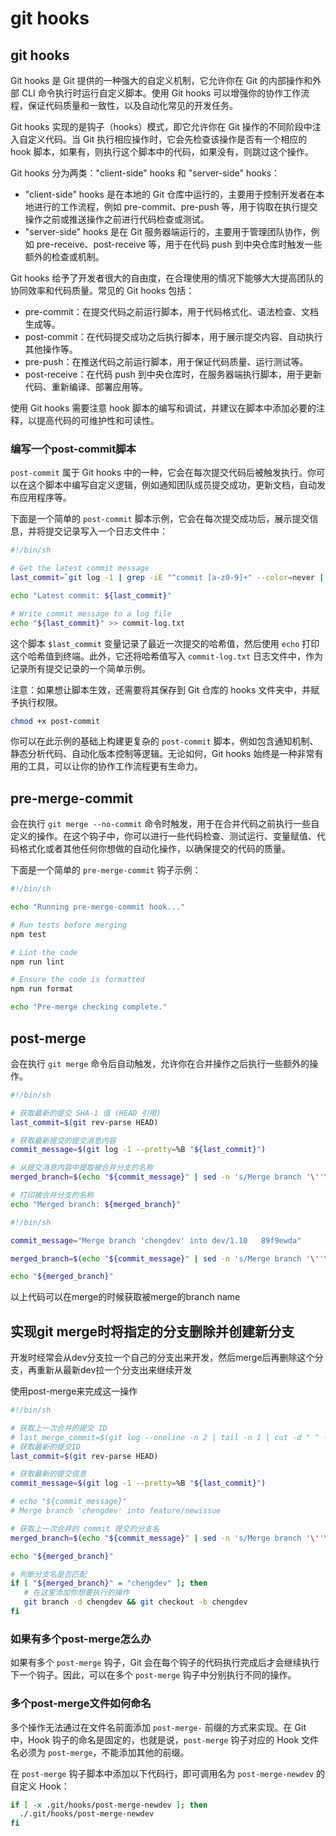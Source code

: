 # git hooks

## git hooks

Git hooks 是 Git 提供的一种强大的自定义机制，它允许你在 Git 的内部操作和外部 CLI 命令执行时运行自定义脚本。使用 Git hooks 可以增强你的协作工作流程，保证代码质量和一致性，以及自动化常见的开发任务。

Git hooks 实现的是钩子（hooks）模式，即它允许你在 Git 操作的不同阶段中注入自定义代码。当 Git 执行相应操作时，它会先检查该操作是否有一个相应的 hook 脚本，如果有，则执行这个脚本中的代码，如果没有，则跳过这个操作。

Git hooks 分为两类："client-side" hooks 和 "server-side" hooks：

- "client-side" hooks 是在本地的 Git 仓库中运行的，主要用于控制开发者在本地进行的工作流程，例如 pre-commit、pre-push 等，用于钩取在执行提交操作之前或推送操作之前进行代码检查或测试。
- "server-side" hooks 是在 Git 服务器端运行的，主要用于管理团队协作，例如 pre-receive、post-receive 等，用于在代码 push 到中央仓库时触发一些额外的检查或机制。

Git hooks 给予了开发者很大的自由度，在合理使用的情况下能够大大提高团队的协同效率和代码质量。常见的 Git hooks 包括：

- pre-commit：在提交代码之前运行脚本，用于代码格式化、语法检查、文档生成等。
- post-commit：在代码提交成功之后执行脚本，用于展示提交内容、自动执行其他操作等。
- pre-push：在推送代码之前运行脚本，用于保证代码质量、运行测试等。
- post-receive：在代码 push 到中央仓库时，在服务器端执行脚本，用于更新代码、重新编译、部署应用等。

使用 Git hooks 需要注意 hook 脚本的编写和调试，并建议在脚本中添加必要的注释，以提高代码的可维护性和可读性。



### 编写一个post-commit脚本

`post-commit` 属于 Git hooks 中的一种，它会在每次提交代码后被触发执行。你可以在这个脚本中编写自定义逻辑，例如通知团队成员提交成功，更新文档，自动发布应用程序等。

下面是一个简单的 `post-commit` 脚本示例，它会在每次提交成功后，展示提交信息，并将提交记录写入一个日志文件中：

```sh
#!/bin/sh

# Get the latest commit message
last_commit=`git log -1 | grep -iE "^commit [a-z0-9]+" --color=never | awk '{print $2}'`

echo "Latest commit: ${last_commit}" 

# Write commit message to a log file
echo "${last_commit}" >> commit-log.txt
```

这个脚本 `$last_commit` 变量记录了最近一次提交的哈希值，然后使用 `echo` 打印这个哈希值到终端。此外，它还将哈希值写入 `commit-log.txt` 日志文件中，作为记录所有提交记录的一个简单示例。

注意：如果想让脚本生效，还需要将其保存到 Git 仓库的 hooks 文件夹中，并赋予执行权限。

```sh
chmod +x post-commit
```

你可以在此示例的基础上构建更复杂的 `post-commit` 脚本，例如包含通知机制、静态分析代码、自动化版本控制等逻辑。无论如何，Git hooks 始终是一种非常有用的工具，可以让你的协作工作流程更有生命力。



## pre-merge-commit

会在执行 `git merge --no-commit` 命令时触发，用于在合并代码之前执行一些自定义的操作。在这个钩子中，你可以进行一些代码检查、测试运行、变量赋值、代码格式化或者其他任何你想做的自动化操作，以确保提交的代码的质量。

下面是一个简单的 `pre-merge-commit` 钩子示例：

```sh
#!/bin/sh

echo "Running pre-merge-commit hook..."

# Run tests before merging
npm test

# Lint the code
npm run lint

# Ensure the code is formatted
npm run format

echo "Pre-merge checking complete."
```

## post-merge

会在执行 `git merge` 命令后自动触发，允许你在合并操作之后执行一些额外的操作。

```sh
#!/bin/sh

# 获取最新的提交 SHA-1 值 (HEAD 引用)
last_commit=$(git rev-parse HEAD)

# 获取最新提交的提交消息内容
commit_message=$(git log -1 --pretty=%B "${last_commit}")

# 从提交消息内容中提取被合并分支的名称
merged_branch=$(echo "${commit_message}" | sed -n 's/Merge branch '\''\(.*\)'\'' into.*/\1/p')

# 打印被合并分支的名称
echo "Merged branch: ${merged_branch}"
```



```sh
#!/bin/sh

commit_message="Merge branch 'chengdev' into dev/1.10   89f9ewda"

merged_branch=$(echo "${commit_message}" | sed -n 's/Merge branch '\''\(.*\)'\'' into.*/\1/p')

echo "${merged_branch}"
```

以上代码可以在merge的时候获取被merge的branch name



## 实现git merge时将指定的分支删除并创建新分支

开发时经常会从dev分支拉一个自己的分支出来开发，然后merge后再删除这个分支，再重新从最新dev拉一个分支出来继续开发

使用post-merge来完成这一操作

```sh
#!/bin/sh

# 获取上一次合并的提交 ID
# last_merge_commit=$(git log --oneline -n 2 | tail -n 1 | cut -d " " -f 1)
# 获取最新的提交ID
last_commit=$(git rev-parse HEAD)

# 获取最新的提交信息
commit_message=$(git log -1 --pretty=%B "${last_commit}")

# echo "${commit_message}"
# Merge branch 'chengdev' into feature/newissue

# 获取上一次合并的 commit 提交的分支名
merged_branch=$(echo "${commit_message}" | sed -n 's/Merge branch '\''\(.*\)'\'' into.*/\1/p')

echo "${merged_branch}"

# 判断分支名是否匹配
if [ "${merged_branch}" = "chengdev" ]; then
   # 在这里添加你想要执行的操作
   git branch -d chengdev && git checkout -b chengdev
fi
```

### 如果有多个post-merge怎么办

如果有多个 `post-merge` 钩子，Git 会在每个钩子的代码执行完成后才会继续执行下一个钩子。因此，可以在多个 `post-merge` 钩子中分别执行不同的操作。

### 多个post-merge文件如何命名

多个操作无法通过在文件名前面添加 `post-merge-` 前缀的方式来实现。在 Git 中，Hook 钩子的命名是固定的，也就是说，`post-merge` 钩子对应的 Hook 文件名必须为 `post-merge`，不能添加其他的前缀。

在 `post-merge` 钩子脚本中添加以下代码行，即可调用名为 `post-merge-newdev` 的自定义 Hook：

```sh
if [ -x .git/hooks/post-merge-newdev ]; then
  ./.git/hooks/post-merge-newdev
fi
```